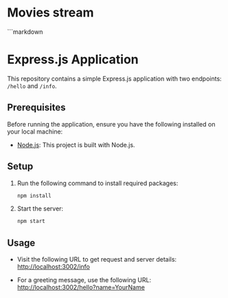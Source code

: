 <h1>Movies stream</h1>

 ```markdown
# Express.js Application

This repository contains a simple Express.js application with two endpoints: `/hello` and `/info`.

## Prerequisites

Before running the application, ensure you have the following installed on your local machine:

- [Node.js](https://nodejs.org/): This project is built with Node.js.

## Setup 
1. Run the following command to install required packages:
   ```bash
   npm install
   ```

2. Start the server:
   ```bash
   npm start
   ```

## Usage

- Visit the following URL to get request and server details:
  [http://localhost:3002/info](http://localhost:3002/info)

- For a greeting message, use the following URL:
  [http://localhost:3002/hello?name=YourName](http://localhost:3002/hello?name=YourName)
```
